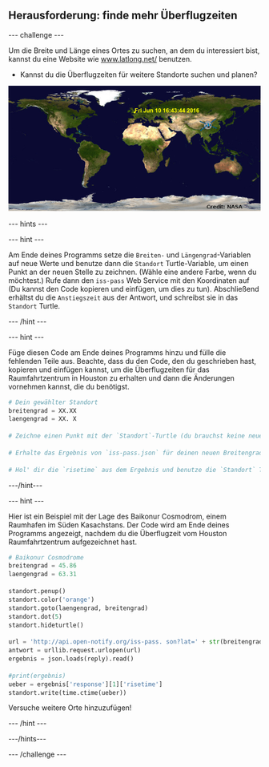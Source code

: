 ## Herausforderung: finde mehr Überflugzeiten

\--- challenge \---

Um die Breite und Länge eines Ortes zu suchen, an dem du interessiert bist, kannst du eine Website wie <a href="http://www.latlong.net/" target="_blank">www.latlong.net/</a> benutzen.

+ Kannst du die Überflugzeiten für weitere Standorte suchen und planen? 

![screenshot](images/iss-final.png)

\--- hints \---

\--- hint \---

Am Ende deines Programms setze die `Breiten-` und `Längengrad`-Variablen auf neue Werte und benutze dann die `Standort` Turtle-Variable, um einen Punkt an der neuen Stelle zu zeichnen. (Wähle eine andere Farbe, wenn du möchtest.) Rufe dann den `iss-pass` Web Service mit den Koordinaten auf (Du kannst den Code kopieren und einfügen, um dies zu tun). Abschließend erhältst du die `Anstiegszeit` aus der Antwort, und schreibst sie in das `Standort` Turtle.

\--- /hint \---

\--- hint \---

Füge diesen Code am Ende deines Programms hinzu und fülle die fehlenden Teile aus. Beachte, dass du den Code, den du geschrieben hast, kopieren und einfügen kannst, um die Überflugzeiten für das Raumfahrtzentrum in Houston zu erhalten und dann die Änderungen vornehmen kannst, die du benötigst.

```python
# Dein gewählter Standort
breitengrad = XX.XX
laengengrad = XX. X

# Zeichne einen Punkt mit der `Standort`-Turtle (du brauchst keine neue Turtle zu erstellen), wähle eine andere Farbe

# Erhalte das Ergebnis von `iss-pass.json` für deinen neuen Breitengrad und Längengrad

# Hol' dir die `risetime` aus dem Ergebnis und benutze die `Standort` Turtle, um sie auf die Karte zu schreiben
```

\---/hint\---

\--- hint \---

Hier ist ein Beispiel mit der Lage des Baikonur Cosmodrom, einem Raumhafen im Süden Kasachstans. Der Code wird am Ende deines Programms angezeigt, nachdem du die Überflugzeit vom Houston Raumfahrtzentrum aufgezeichnet hast.

```python
# Baikonur Cosmodrome
breitengrad = 45.86
laengengrad = 63.31

standort.penup()
standort.color('orange')
standort.goto(laengengrad, breitengrad)
standort.dot(5)
standort.hideturtle()

url = 'http://api.open-notify.org/iss-pass. son?lat=' + str(breitengrad) + '&lon=' + str(laengengrad)
antwort = urllib.request.urlopen(url)
ergebnis = json.loads(reply).read()

#print(ergebnis)
ueber = ergebnis['response'][1]['risetime']
standort.write(time.ctime(ueber))
```

Versuche weitere Orte hinzuzufügen!

\--- /hint \---

\---/hints\---

\--- /challenge \---